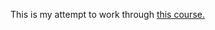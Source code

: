 This is my attempt to work through [this course.](https://courses.grainger.illinois.edu/CS418/fa2025/content.html)